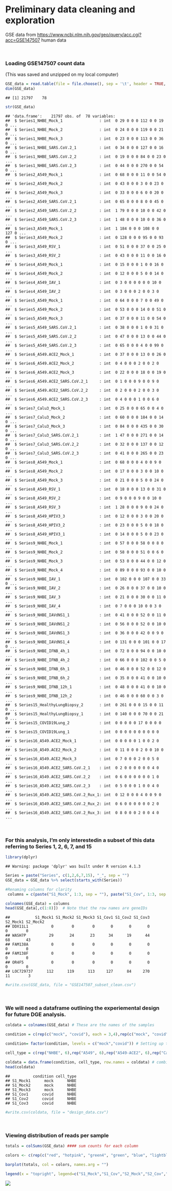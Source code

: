 
# Preliminary data cleaning and exploration

GSE data from
<https://www.ncbi.nlm.nih.gov/geo/query/acc.cgi?acc=GSE147507> human
data

<br>

### Loading GSE147507 count data

(This was saved and unzipped on my local computer)

``` r
GSE_data = read.table(file = file.choose(), sep = '\t', header = TRUE, row.names = 1)  
dim(GSE_data)
```

    ## [1] 21797    78

``` r
str(GSE_data)
```

    ## 'data.frame':    21797 obs. of  78 variables:
    ##  $ Series1_NHBE_Mock_1                : int  0 29 0 0 0 112 0 0 19 0 ...
    ##  $ Series1_NHBE_Mock_2                : int  0 24 0 0 0 119 0 0 21 0 ...
    ##  $ Series1_NHBE_Mock_3                : int  0 23 0 0 0 113 0 0 36 0 ...
    ##  $ Series1_NHBE_SARS.CoV.2_1          : int  0 34 0 0 0 127 0 0 16 0 ...
    ##  $ Series1_NHBE_SARS.CoV.2_2          : int  0 19 0 0 0 84 0 0 23 0 ...
    ##  $ Series1_NHBE_SARS.CoV.2_3          : int  0 44 0 0 0 270 0 0 54 0 ...
    ##  $ Series2_A549_Mock_1                : int  0 68 0 0 0 11 0 0 54 0 ...
    ##  $ Series2_A549_Mock_2                : int  0 43 0 0 0 3 0 0 23 0 ...
    ##  $ Series2_A549_Mock_3                : int  0 33 0 0 0 6 0 0 20 0 ...
    ##  $ Series2_A549_SARS.CoV.2_1          : int  0 65 0 0 0 8 0 0 45 0 ...
    ##  $ Series2_A549_SARS.CoV.2_2          : int  1 79 0 0 0 10 0 0 42 0 ...
    ##  $ Series2_A549_SARS.CoV.2_3          : int  1 48 0 0 0 10 0 0 36 0 ...
    ##  $ Series3_A549_Mock_1                : int  1 184 0 0 0 108 0 0 127 0 ...
    ##  $ Series3_A549_Mock_2                : int  0 128 0 0 0 95 0 0 93 0 ...
    ##  $ Series3_A549_RSV_1                 : int  0 51 0 0 0 37 0 0 25 0 ...
    ##  $ Series3_A549_RSV_2                 : int  0 43 0 0 0 11 0 0 16 0 ...
    ##  $ Series4_A549_Mock_1                : int  0 15 0 0 0 1 0 0 16 0 ...
    ##  $ Series4_A549_Mock_2                : int  0 12 0 0 0 5 0 0 14 0 ...
    ##  $ Series4_A549_IAV_1                 : int  0 3 0 0 0 0 0 0 10 0 ...
    ##  $ Series4_A549_IAV_2                 : int  0 3 0 0 0 2 0 0 3 0 ...
    ##  $ Series5_A549_Mock_1                : int  0 64 0 0 0 7 0 0 49 0 ...
    ##  $ Series5_A549_Mock_2                : int  0 53 0 0 0 14 0 0 51 0 ...
    ##  $ Series5_A549_Mock_3                : int  0 37 0 0 0 11 0 0 54 0 ...
    ##  $ Series5_A549_SARS.CoV.2_1          : int  0 38 0 0 0 1 0 0 31 0 ...
    ##  $ Series5_A549_SARS.CoV.2_2          : int  0 47 0 0 0 13 0 0 44 0 ...
    ##  $ Series5_A549_SARS.CoV.2_3          : int  0 65 0 0 0 4 0 0 99 0 ...
    ##  $ Series6_A549.ACE2_Mock_1           : int  0 37 0 0 0 13 0 0 26 0 ...
    ##  $ Series6_A549.ACE2_Mock_2           : int  0 4 0 0 0 2 0 0 2 0 ...
    ##  $ Series6_A549.ACE2_Mock_3           : int  0 22 0 0 0 18 0 0 19 0 ...
    ##  $ Series6_A549.ACE2_SARS.CoV.2_1     : int  0 1 0 0 0 9 0 0 9 0 ...
    ##  $ Series6_A549.ACE2_SARS.CoV.2_2     : int  0 2 0 0 0 2 0 0 3 0 ...
    ##  $ Series6_A549.ACE2_SARS.CoV.2_3     : int  0 4 0 0 0 1 0 0 6 0 ...
    ##  $ Series7_Calu3_Mock_1               : int  0 25 0 0 0 65 0 0 4 0 ...
    ##  $ Series7_Calu3_Mock_2               : int  0 60 0 0 0 184 0 0 14 0 ...
    ##  $ Series7_Calu3_Mock_3               : int  0 84 0 0 0 435 0 0 30 0 ...
    ##  $ Series7_Calu3_SARS.CoV.2_1         : int  1 47 0 0 0 271 0 0 14 0 ...
    ##  $ Series7_Calu3_SARS.CoV.2_2         : int  0 32 0 0 0 137 0 0 12 0 ...
    ##  $ Series7_Calu3_SARS.CoV.2_3         : int  0 41 0 0 0 265 0 0 23 0 ...
    ##  $ Series8_A549_Mock_1                : int  0 68 0 0 0 4 0 0 9 0 ...
    ##  $ Series8_A549_Mock_2                : int  0 17 0 0 0 3 0 0 10 0 ...
    ##  $ Series8_A549_Mock_3                : int  0 21 0 0 0 5 0 0 24 0 ...
    ##  $ Series8_A549_RSV_1                 : int  0 18 0 0 0 13 0 0 31 0 ...
    ##  $ Series8_A549_RSV_2                 : int  0 9 0 0 0 9 0 0 10 0 ...
    ##  $ Series8_A549_RSV_3                 : int  1 28 0 0 0 9 0 0 24 0 ...
    ##  $ Series8_A549_HPIV3_3               : int  0 12 0 0 0 3 0 0 20 0 ...
    ##  $ Series8_A549_HPIV3_2               : int  0 23 0 0 0 5 0 0 18 0 ...
    ##  $ Series8_A549_HPIV3_1               : int  0 14 0 0 0 5 0 0 23 0 ...
    ##  $ Series9_NHBE_Mock_1                : int  0 57 0 0 0 58 0 0 8 0 ...
    ##  $ Series9_NHBE_Mock_2                : int  0 58 0 0 0 51 0 0 6 0 ...
    ##  $ Series9_NHBE_Mock_3                : int  0 53 0 0 0 44 0 0 12 0 ...
    ##  $ Series9_NHBE_Mock_4                : int  0 89 0 0 0 93 0 0 10 0 ...
    ##  $ Series9_NHBE_IAV_1                 : int  0 102 0 0 0 107 0 0 33 0 ...
    ##  $ Series9_NHBE_IAV_2                 : int  0 26 0 0 0 37 0 0 10 0 ...
    ##  $ Series9_NHBE_IAV_3                 : int  0 21 0 0 0 30 0 0 11 0 ...
    ##  $ Series9_NHBE_IAV_4                 : int  0 7 0 0 0 10 0 0 3 0 ...
    ##  $ Series9_NHBE_IAVdNS1_1             : int  0 41 0 0 0 52 0 0 11 0 ...
    ##  $ Series9_NHBE_IAVdNS1_2             : int  0 56 0 0 0 52 0 0 10 0 ...
    ##  $ Series9_NHBE_IAVdNS1_3             : int  0 36 0 0 0 42 0 0 9 0 ...
    ##  $ Series9_NHBE_IAVdNS1_4             : int  0 131 0 0 0 101 0 0 17 0 ...
    ##  $ Series9_NHBE_IFNB_4h_1             : int  0 72 0 0 0 94 0 0 10 0 ...
    ##  $ Series9_NHBE_IFNB_4h_2             : int  0 66 0 0 0 102 0 0 5 0 ...
    ##  $ Series9_NHBE_IFNB_6h_1             : int  0 46 0 0 0 52 0 0 12 0 ...
    ##  $ Series9_NHBE_IFNB_6h_2             : int  0 35 0 0 0 41 0 0 10 0 ...
    ##  $ Series9_NHBE_IFNB_12h_1            : int  0 48 0 0 0 41 0 0 10 0 ...
    ##  $ Series9_NHBE_IFNB_12h_2            : int  0 46 0 0 0 60 0 0 3 0 ...
    ##  $ Series15_HealthyLungBiopsy_2       : int  0 261 0 0 0 15 0 0 11 0 ...
    ##  $ Series15_HealthyLungBiopsy_1       : int  0 140 0 0 0 70 0 0 21 0 ...
    ##  $ Series15_COVID19Lung_2             : int  0 0 0 0 0 17 0 0 0 0 ...
    ##  $ Series15_COVID19Lung_1             : int  0 0 0 0 0 0 0 0 0 0 ...
    ##  $ Series16_A549.ACE2_Mock_1          : int  0 0 0 0 0 1 0 0 2 0 ...
    ##  $ Series16_A549.ACE2_Mock_2          : int  0 11 0 0 0 2 0 0 10 0 ...
    ##  $ Series16_A549.ACE2_Mock_3          : int  0 7 0 0 0 2 0 0 5 0 ...
    ##  $ Series16_A549.ACE2_SARS.CoV.2_1    : int  0 2 0 0 0 0 0 0 4 0 ...
    ##  $ Series16_A549.ACE2_SARS.CoV.2_2    : int  0 6 0 0 0 0 0 0 1 0 ...
    ##  $ Series16_A549.ACE2_SARS.CoV.2_3    : int  0 5 0 0 0 1 0 0 4 0 ...
    ##  $ Series16_A549.ACE2_SARS.CoV.2_Rux_1: int  0 12 0 0 0 4 0 0 9 0 ...
    ##  $ Series16_A549.ACE2_SARS.CoV.2_Rux_2: int  0 6 0 0 0 0 0 0 2 0 ...
    ##  $ Series16_A549.ACE2_SARS.CoV.2_Rux_3: int  0 8 0 0 0 2 0 0 4 0 ...

<br>

### For this analysis, I’m only interestedin a subset of this data referring to Series 1, 2, 6, 7, and 15

``` r
library(dplyr)
```

    ## Warning: package 'dplyr' was built under R version 4.1.3

``` r
Series = paste("Series", c(1,2,6,7,15), "_", sep = "")
GSE_data = GSE_data %>% select(starts_with(Series))

#Renaming columns for clarity
 columns = c(paste("S1_Mock", 1:3, sep = ""), paste("S1_Cov", 1:3, sep = ""), paste("S2_Mock", 1:3, sep = ""),paste("S2_Cov", 1:3, sep = ""), paste("S6_Mock", 1:3, sep = ""),paste("S6_Cov", 1:3, sep = ""), paste("S7_Mock", 1:3, sep = ""),paste("S7_Cov", 1:3, sep = ""), paste("S15_Mock", 1:2, sep = ""),paste("S15_Cov", 1:2, sep = ""))

colnames(GSE_data) = columns 
head(GSE_data[,c(1:8)])  # Note that the row names are geneIDs
```

    ##           S1_Mock1 S1_Mock2 S1_Mock3 S1_Cov1 S1_Cov2 S1_Cov3 S2_Mock1 S2_Mock2
    ## DDX11L1          0        0        0       0       0       0        0        0
    ## WASH7P          29       24       23      34      19      44       68       43
    ## FAM138A          0        0        0       0       0       0        0        0
    ## FAM138F          0        0        0       0       0       0        0        0
    ## OR4F5            0        0        0       0       0       0        0        0
    ## LOC729737      112      119      113     127      84     270       11        3

``` r
#write.csv(GSE_data, file = "GSE147507_subset_clean.csv")
```

<br>

### We will need a dataframe outlining the experiemental design for future DGE analysis.

``` r
coldata = colnames(GSE_data) # These are the names of the samples

condition = c(rep(c("mock", "covid"), each = 3,4),rep(c("mock", "covid"), each = 2)) # For each sample, there are 2 possible conditions: mock or covid

condition= factor(condition, levels = c("mock","covid")) # Setting up the 'mock' condition as factor level 1  

cell_type = c(rep("NHBE", 6),rep("A549", 6),rep("A549-ACE2", 6),rep("Calu3", 6),rep("Lung", 4)) # each series refers to a different cell type  

coldata = data.frame(condition, cell_type, row.names = coldata) # combining vectors into a df
head(coldata)
```

    ##          condition cell_type
    ## S1_Mock1      mock      NHBE
    ## S1_Mock2      mock      NHBE
    ## S1_Mock3      mock      NHBE
    ## S1_Cov1      covid      NHBE
    ## S1_Cov2      covid      NHBE
    ## S1_Cov3      covid      NHBE

``` r
#write.csv(coldata, file = "design_data.csv")
```

<br>

### Viewing distribution of reads per sample

``` r
totals = colSums(GSE_data) #### sum counts for each column

colors <- c(rep(c("red", "hotpink", "green4", "green", "blue", "lightblue", "purple", "plum"), each = 3), rep(c("gold4", "gold"), each = 2))

barplot(totals, col = colors, names.arg = "")

legend(x = "topright", legend=c("S1_Mock","S1_Cov","S2_Mock","S2_Cov","S6_Mock","S6_Cov","S7_Mock","S7_Cov","S15_Mock","S15_Cov"), fill = c("red", "hotpink", "green4", "green", "blue", "lightblue", "purple", "plum","gold4", "gold"), bty = "n")
```

![](DGE_pre_github_files/figure-gfm/unnamed-chunk-4-1.png)<!-- -->
